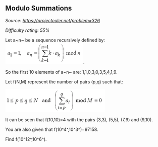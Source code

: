 Modulo Summations
-----------------

*Source: https://projecteuler.net/problem=326*


*Difficulty rating: 55%*

Let a~n~ be a sequence recursively defined by:
![p326\_formula1.gif](img/p326_formula1.gif).

So the first 10 elements of a~n~ are: 1,1,0,3,0,3,5,4,1,9.

Let f(N,M) represent the number of pairs (p,q) such that:

![p326\_formula2.gif](img/p326_formula2.gif)

It can be seen that f(10,10)=4 with the pairs (3,3), (5,5), (7,9) and
(9,10).

You are also given that f(10^4^,10^3^)=97158.

Find f(10^12^,10^6^).
